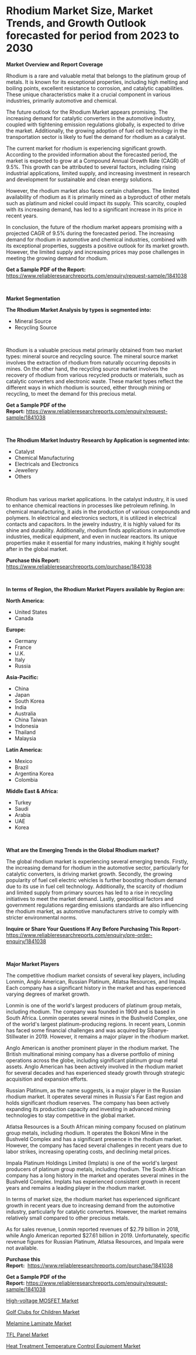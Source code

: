 <p><h1>Rhodium Market Size, Market Trends, and Growth Outlook forecasted for period from 2023 to 2030</h1></p><p><strong>Market Overview and Report Coverage</strong></p>
<p><p>Rhodium is a rare and valuable metal that belongs to the platinum group of metals. It is known for its exceptional properties, including high melting and boiling points, excellent resistance to corrosion, and catalytic capabilities. These unique characteristics make it a crucial component in various industries, primarily automotive and chemical.</p><p>The future outlook for the Rhodium Market appears promising. The increasing demand for catalytic converters in the automotive industry, coupled with tightening emission regulations globally, is expected to drive the market. Additionally, the growing adoption of fuel cell technology in the transportation sector is likely to fuel the demand for rhodium as a catalyst.</p><p>The current market for rhodium is experiencing significant growth. According to the provided information about the forecasted period, the market is expected to grow at a Compound Annual Growth Rate (CAGR) of 9.5%. This growth can be attributed to several factors, including rising industrial applications, limited supply, and increasing investment in research and development for sustainable and clean energy solutions.</p><p>However, the rhodium market also faces certain challenges. The limited availability of rhodium as it is primarily mined as a byproduct of other metals such as platinum and nickel could impact its supply. This scarcity, coupled with its increasing demand, has led to a significant increase in its price in recent years.</p><p>In conclusion, the future of the rhodium market appears promising with a projected CAGR of 9.5% during the forecasted period. The increasing demand for rhodium in automotive and chemical industries, combined with its exceptional properties, suggests a positive outlook for its market growth. However, the limited supply and increasing prices may pose challenges in meeting the growing demand for rhodium.</p></p>
<p><strong>Get a Sample PDF of the Report:</strong> <a href="https://www.reliableresearchreports.com/enquiry/request-sample/1841038">https://www.reliableresearchreports.com/enquiry/request-sample/1841038</a></p>
<p>&nbsp;</p>
<p><strong>Market Segmentation</strong></p>
<p><strong>The Rhodium Market Analysis by types is segmented into:</strong></p>
<p><ul><li>Mineral Source</li><li>Recycling Source</li></ul></p>
<p>&nbsp;</p>
<p><p>Rhodium is a valuable precious metal primarily obtained from two market types: mineral source and recycling source. The mineral source market involves the extraction of rhodium from naturally occurring deposits in mines. On the other hand, the recycling source market involves the recovery of rhodium from various recycled products or materials, such as catalytic converters and electronic waste. These market types reflect the different ways in which rhodium is sourced, either through mining or recycling, to meet the demand for this precious metal.</p></p>
<p><strong>Get a Sample PDF of the Report:</strong>&nbsp;<a href="https://www.reliableresearchreports.com/enquiry/request-sample/1841038">https://www.reliableresearchreports.com/enquiry/request-sample/1841038</a></p>
<p>&nbsp;</p>
<p><strong>The Rhodium Market Industry Research by Application is segmented into:</strong></p>
<p><ul><li>Catalyst</li><li>Chemical Manufacturing</li><li>Electricals and Electronics</li><li>Jewellery</li><li>Others</li></ul></p>
<p>&nbsp;</p>
<p><p>Rhodium has various market applications. In the catalyst industry, it is used to enhance chemical reactions in processes like petroleum refining. In chemical manufacturing, it aids in the production of various compounds and polymers. In electrical and electronics sectors, it is utilized in electrical contacts and capacitors. In the jewelry industry, it is highly valued for its shine and durability. Additionally, rhodium finds applications in automotive industries, medical equipment, and even in nuclear reactors. Its unique properties make it essential for many industries, making it highly sought after in the global market.</p></p>
<p><strong>Purchase this Report:</strong>&nbsp; <a href="https://www.reliableresearchreports.com/purchase/1841038">https://www.reliableresearchreports.com/purchase/1841038</a></p>
<p>&nbsp;</p>
<p><strong>In terms of Region, the Rhodium Market Players available by Region are:</strong></p>
<p>
    <p> <strong> North America: </strong>
        <ul>
            <li>United States</li>
            <li>Canada</li>
        </ul>
        </p> 
    <p> <strong> Europe: </strong>
        <ul>
            <li>Germany</li>
            <li>France</li>
            <li>U.K.</li>
            <li>Italy</li>
            <li>Russia</li>
        </ul>
        </p> 
    <p> <strong> Asia-Pacific: </strong>
        <ul>
            <li>China</li>
            <li>Japan</li>
            <li>South Korea</li>
            <li>India</li>
            <li>Australia</li>
            <li>China Taiwan</li>
            <li>Indonesia</li>
            <li>Thailand</li>
            <li>Malaysia</li>
        </ul>
        </p> 
    <p> <strong> Latin America: </strong>
        <ul>
            <li>Mexico</li>
            <li>Brazil</li>
            <li>Argentina Korea</li>
            <li>Colombia</li>
        </ul>
        </p> 
    <p> <strong> Middle East & Africa: </strong>
        <ul>
            <li>Turkey</li>
            <li>Saudi</li>
            <li>Arabia</li>
            <li>UAE</li>
            <li>Korea</li>
        </ul>
    </p>
    </p>
<p>&nbsp;</p>
<p><strong>What are the Emerging Trends in the Global Rhodium market?</strong></p>
<p><p>The global rhodium market is experiencing several emerging trends. Firstly, the increasing demand for rhodium in the automotive sector, particularly for catalytic converters, is driving market growth. Secondly, the growing popularity of fuel cell electric vehicles is further boosting rhodium demand due to its use in fuel cell technology. Additionally, the scarcity of rhodium and limited supply from primary sources has led to a rise in recycling initiatives to meet the market demand. Lastly, geopolitical factors and government regulations regarding emissions standards are also influencing the rhodium market, as automotive manufacturers strive to comply with stricter environmental norms.</p></p>
<p><strong>Inquire or Share Your Questions If Any Before Purchasing This Report</strong>- <a href="https://www.reliableresearchreports.com/enquiry/pre-order-enquiry/1841038">https://www.reliableresearchreports.com/enquiry/pre-order-enquiry/1841038</a></p>
<p>&nbsp;</p>
<p><strong>Major Market Players</strong></p>
<p><p>The competitive rhodium market consists of several key players, including Lonmin, Anglo American, Russian Platinum, Atlatsa Resources, and Impala. Each company has a significant history in the market and has experienced varying degrees of market growth. </p><p>Lonmin is one of the world's largest producers of platinum group metals, including rhodium. The company was founded in 1909 and is based in South Africa. Lonmin operates several mines in the Bushveld Complex, one of the world's largest platinum-producing regions. In recent years, Lonmin has faced some financial challenges and was acquired by Sibanye-Stillwater in 2019. However, it remains a major player in the rhodium market.</p><p>Anglo American is another prominent player in the rhodium market. The British multinational mining company has a diverse portfolio of mining operations across the globe, including significant platinum group metal assets. Anglo American has been actively involved in the rhodium market for several decades and has experienced steady growth through strategic acquisition and expansion efforts.</p><p>Russian Platinum, as the name suggests, is a major player in the Russian rhodium market. It operates several mines in Russia's Far East region and holds significant rhodium reserves. The company has been actively expanding its production capacity and investing in advanced mining technologies to stay competitive in the global market.</p><p>Atlatsa Resources is a South African mining company focused on platinum group metals, including rhodium. It operates the Bokoni Mine in the Bushveld Complex and has a significant presence in the rhodium market. However, the company has faced several challenges in recent years due to labor strikes, increasing operating costs, and declining metal prices.</p><p>Impala Platinum Holdings Limited (Implats) is one of the world's largest producers of platinum group metals, including rhodium. The South African company has a long history in the market and operates several mines in the Bushveld Complex. Implats has experienced consistent growth in recent years and remains a leading player in the rhodium market.</p><p>In terms of market size, the rhodium market has experienced significant growth in recent years due to increasing demand from the automotive industry, particularly for catalytic converters. However, the market remains relatively small compared to other precious metals. </p><p>As for sales revenue, Lonmin reported revenues of $2.79 billion in 2018, while Anglo American reported $27.61 billion in 2019. Unfortunately, specific revenue figures for Russian Platinum, Atlatsa Resources, and Impala were not available.</p></p>
<p><strong>Purchase this Report:</strong>&nbsp;&nbsp;<a href="https://www.reliableresearchreports.com/purchase/1841038">https://www.reliableresearchreports.com/purchase/1841038</a></p>
<p></p>
<p><strong>Get a Sample PDF of the Report:</strong>&nbsp;<a href="https://www.reliableresearchreports.com/enquiry/request-sample/1841038">https://www.reliableresearchreports.com/enquiry/request-sample/1841038</a></p>
<p><p><a href="https://medium.com/@germanbraun1929/high-voltage-mosfet-market-analysis-and-sze-forecasted-for-period-from-2023-to-2030-4d596b30397c">High-voltage MOSFET Market</a></p><p><a href="https://medium.com/@dioncollins8227/golf-clubs-for-children-market-outlook-industry-overview-and-forecast-2023-to-2030-4e3407aef8e1">Golf Clubs for Children Market</a></p><p><a href="https://github.com/pizolina/Market-Research-Report-List-1/blob/main/melamine-laminate-market.md">Melamine Laminate Market</a></p><p><a href="https://github.com/lbird53714/Market-Research-Report-List-1/blob/main/tfl-panel-market.md">TFL Panel Market</a></p><p><a href="https://medium.com/@katlynbauch/heat-treatment-temperature-control-equipment-market-size-market-outlook-and-market-forecast-2023-0c6b20f83c5e">Heat Treatment Temperature Control Equipment Market</a></p></p>